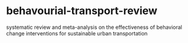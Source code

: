 # behavourial-transport-review
systematic review and meta-analysis on the effectiveness of behavioral change interventions for sustainable urban transportation
